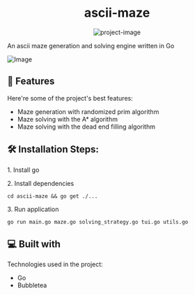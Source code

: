 <h1 align="center" id="title">ascii-maze</h1>

<p align="center"><img src="https://socialify.git.ci/Tanzkalmar35/ascii-maze/image?language=1&amp;owner=1&amp;name=1&amp;stargazers=1&amp;theme=Light" alt="project-image"></p>

<p id="description">An ascii maze generation and solving engine written in Go</p>

  ![Image](https://github.com/user-attachments/assets/b77efde9-e372-4254-b5a9-fd0bb6442db1)
  
<h2>🧐 Features</h2>

Here're some of the project's best features:

*   Maze generation with randomized prim algorithm
*   Maze solving with the A\* algorithm
*   Maze solving with the dead end filling algorithm

<h2>🛠️ Installation Steps:</h2>

<p>1. Install go</p>

<p>2. Install dependencies</p>

```
cd ascii-maze && go get ./...
```

<p>3. Run application</p>

```
go run main.go maze.go solving_strategy.go tui.go utils.go
```

  
  
<h2>💻 Built with</h2>

Technologies used in the project:

*   Go
*   Bubbletea
